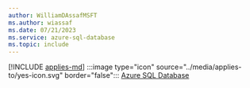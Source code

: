 ```yaml
---
author: WilliamDAssafMSFT
ms.author: wiassaf
ms.date: 07/21/2023
ms.service: azure-sql-database
ms.topic: include
---
```


[!INCLUDE [applies-md](applies-md.md)] :::image type="icon" source="../media/applies-to/yes-icon.svg" border="false"::: [Azure SQL Database](/sql/sql-server/sql-docs-navigation-guide#applies-to)